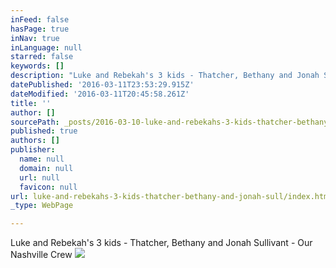 ```yaml
---
inFeed: false
hasPage: true
inNav: true
inLanguage: null
starred: false
keywords: []
description: "Luke and Rebekah's 3 kids - Thatcher, Bethany and Jonah Sullivant - Our Nashville Crew"
datePublished: '2016-03-11T23:53:29.915Z'
dateModified: '2016-03-11T20:45:58.261Z'
title: ''
author: []
sourcePath: _posts/2016-03-10-luke-and-rebekahs-3-kids-thatcher-bethany-and-jonah-sull.md
published: true
authors: []
publisher:
  name: null
  domain: null
  url: null
  favicon: null
url: luke-and-rebekahs-3-kids-thatcher-bethany-and-jonah-sull/index.html
_type: WebPage

---
```

Luke and Rebekah's 3 kids - Thatcher, Bethany and Jonah Sullivant - Our Nashville Crew
![](https://the-grid-user-content.s3-us-west-2.amazonaws.com/accd1149-bf05-4cc6-abed-5f78438add82.jpg)